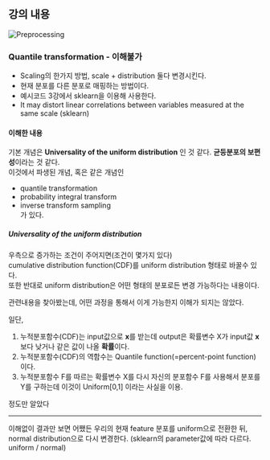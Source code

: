 ## 강의 내용

![Preprocessing](https://user-images.githubusercontent.com/28282381/114577454-f7c81d00-9cb6-11eb-96de-fe7dde5be0d0.png)


### Quantile transformation - 이해불가

* Scaling의 한가지 방법, scale + distribution 둘다 변경시킨다.
* 현재 분포를 다른 분포로 매핑하는 방법이다.  
* 예시코드 3강에서 sklearn을 이용해 사용한다.
* It may distort linear correlations between variables measured at the same scale (sklearn)

#### 이해한 내용
기본 개념은 **Universality of the uniform distribution** 인 것 같다. **균등분포의 보편성**이라는 것 같다.   
이것에서 파생된 개념, 혹은 같은 개념인
* quantile transformation
* probability integral transform
* inverse transform sampling   
가 있다.  

##### Universality of the uniform distribution
우측으로 증가하는 조건이 주어지면(조건이 몇가지 있다)   
cumulative distribution function(CDF)를 uniform distribution 형태로 바꿀수 있다.      
또한 반대로 uniform distribution은 어떤 형태의 분포로든 변경 가능하다는 내용이다.   

관련내용을 찾아봤는데, 어떤 과정을 통해서 이게 가능한지 이해가 되지는 않았다.

일단, 

1. 누적분포함수(CDF)는 input값으로 **x**를 받는데 output은 확률변수 X가 input값 **x**보다 낮거나 같은 값이 나올 **확률**이다.
2. 누적분포함수(CDF)의 역함수는 Quantile function(=percent-point function)이다.
3. 누적분포함수 F를 따르는 확률변수 X를 다시 자신의 분포함수 F를 사용해서 분포를 Y를 구하는데 이것이 Uniform[0,1] 이라는 사실을 이용.
  
정도만 알았다

------
이해없이 결과만 보면 어쨌든 우리의 현재 feature 분포를 uniform으로 전환한 뒤,  
normal distribution으로 다시 변경한다. (sklearn의 parameter값에 따라 다르다. uniform / normal)
